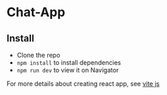 # Chat-App

## Install
* Clone the repo
* `npm install` to install dependencies
* `npm run dev` to view it on Navigator

For more details about creating react app, see [vite js](https://vitejs.dev)